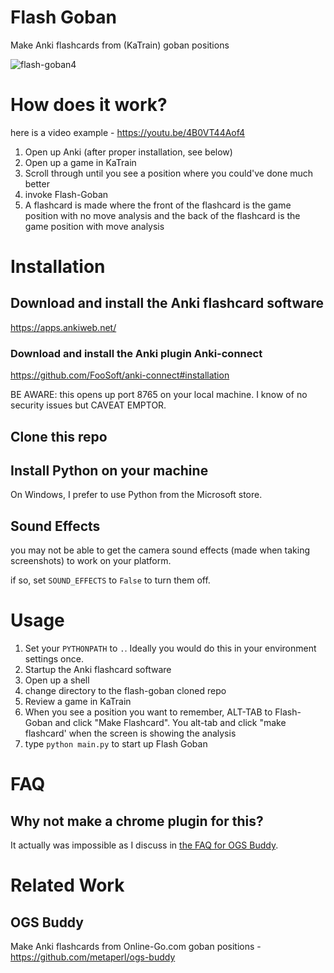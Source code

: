 # Flash Goban

Make Anki flashcards from (KaTrain) goban positions

![flash-goban4](https://user-images.githubusercontent.com/21293/190810634-b885e3a0-af1a-44e9-a2b1-f1018db7dc90.png)


# How does it work?

here is a video example - 
https://youtu.be/4B0VT44Aof4

1. Open up Anki (after proper installation, see below)
1. Open up a game in KaTrain
1. Scroll through until you see a position where you could've done much better
1. invoke Flash-Goban 
1. A flashcard is made where the front of the flashcard is the game position with no move analysis and the back of the flashcard is the game position with move analysis


# Installation

## Download and install the Anki flashcard software

https://apps.ankiweb.net/

### Download and install the Anki plugin Anki-connect

https://github.com/FooSoft/anki-connect#installation

BE AWARE: this opens up port 8765 on your local machine. I know of no security issues but CAVEAT EMPTOR.

## Clone this repo

## Install Python on your machine

On Windows, I prefer to use Python from the Microsoft store.

## Sound Effects

you may not be able to get the camera sound effects (made when taking screenshots) to work on your platform.

if so, set  `SOUND_EFFECTS` to `False` to turn them off. 

# Usage

1. Set your `PYTHONPATH` to `.`. Ideally you would do this in your environment settings once.
2. Startup the Anki flashcard software
3. Open up a shell
4. change directory to the flash-goban cloned repo
5. Review a game in KaTrain
5. When you see a position you want to remember, ALT-TAB to Flash-Goban and click "Make Flashcard". You alt-tab and click "make flashcard' when the screen is showing the analysis
6. type `python main.py` to start up Flash Goban




# FAQ

## Why not make a chrome plugin for this?

It actually was impossible as I discuss in [the FAQ for OGS Buddy](https://github.com/metaperl/ogs-buddy#faq).

# Related Work

## OGS Buddy

Make Anki flashcards from Online-Go.com goban positions - https://github.com/metaperl/ogs-buddy
